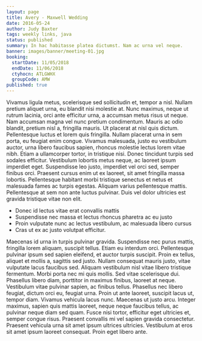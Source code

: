 ```yaml
---
layout: page
title: Avery - Maxwell Wedding
date: 2016-05-24
author: Judy Baxter
tags: weekly links, java
status: published
summary: In hac habitasse platea dictumst. Nam ac urna vel neque.
banner: images/banner/meeting-01.jpg
booking:
  startDate: 11/05/2018
  endDate: 11/06/2018
  ctyhocn: ATLGWHX
  groupCode: AMW
published: true
---
```

Vivamus ligula metus, scelerisque sed sollicitudin et, tempor a nisl. Nullam pretium aliquet urna, eu blandit nisi molestie at. Nunc maximus, neque ut rutrum lacinia, orci ante efficitur urna, a accumsan metus risus ut neque. Nam accumsan magna vel nunc pretium condimentum. Mauris ac odio blandit, pretium nisl a, fringilla mauris. Ut placerat at nisl quis dictum. Pellentesque luctus et lorem quis fringilla. Nullam placerat urna in sem porta, eu feugiat enim congue. Vivamus malesuada, justo eu vestibulum auctor, urna libero faucibus sapien, rhoncus molestie lectus lorem vitae nibh.
Etiam a ullamcorper tortor, in tristique nisi. Donec tincidunt turpis sed sodales efficitur. Vestibulum lobortis metus neque, ac laoreet ipsum imperdiet eget. Suspendisse leo justo, imperdiet vel orci sed, semper finibus orci. Praesent cursus enim ut ex laoreet, sit amet fringilla massa lobortis. Pellentesque habitant morbi tristique senectus et netus et malesuada fames ac turpis egestas. Aliquam varius pellentesque mattis. Pellentesque at sem non ante luctus pulvinar. Duis vel dolor ultricies est gravida tristique vitae non elit.

* Donec id lectus vitae erat convallis mattis
* Suspendisse nec massa et lectus rhoncus pharetra ac eu justo
* Proin vulputate nunc ac lectus vestibulum, ac malesuada libero cursus
* Cras ut ex ac justo volutpat efficitur.

Maecenas id urna in turpis pulvinar gravida. Suspendisse nec purus mattis, fringilla lorem aliquam, suscipit tellus. Etiam eu interdum orci. Pellentesque pulvinar ipsum sed sapien eleifend, et auctor turpis suscipit. Proin ex tellus, aliquet et mollis a, sagittis sed justo. Nullam consequat mauris justo, vitae vulputate lacus faucibus sed. Aliquam vestibulum nisl vitae libero tristique fermentum. Morbi porta nec mi quis mollis. Sed vitae scelerisque dui. Phasellus libero diam, porttitor in maximus finibus, laoreet at neque.
Vestibulum vitae pulvinar sapien, ac finibus tellus. Phasellus nec libero feugiat, dictum orci eu, feugiat urna. Proin ut ante laoreet, suscipit lacus ut, tempor diam. Vivamus vehicula lacus nunc. Maecenas ut justo arcu. Integer maximus, sapien quis mattis laoreet, neque neque faucibus tellus, ac pulvinar neque diam sed quam. Fusce nisi tortor, efficitur eget ultricies et, semper congue risus. Praesent convallis mi vel sapien gravida consectetur. Praesent vehicula urna sit amet ipsum ultrices ultricies. Vestibulum at eros sit amet ipsum laoreet consequat. Proin eget libero ante.
